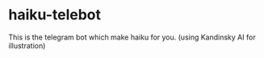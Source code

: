 # haiku-telebot
This is the telegram bot which make haiku for you. (using Kandinsky AI for illustration)
